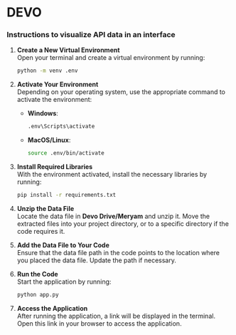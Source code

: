 # DEVO

### Instructions to visualize API data in an interface

1. **Create a New Virtual Environment**  
   Open your terminal and create a virtual environment by running:
   ```bash
   python -m venv .env
   ```

2. **Activate Your Environment**  
   Depending on your operating system, use the appropriate command to activate the environment:

   - **Windows**:
     ```bash
     .env\Scripts\activate
     ```
   - **MacOS/Linux**:
     ```bash
     source .env/bin/activate
     ```

3. **Install Required Libraries**  
   With the environment activated, install the necessary libraries by running:
   ```bash
   pip install -r requirements.txt
   ```

4. **Unzip the Data File**  
   Locate the data file in **Devo Drive/Meryam** and unzip it. Move the extracted files into your project directory, or to a specific directory if the code requires it.

5. **Add the Data File to Your Code**  
   Ensure that the data file path in the code points to the location where you placed the data file. Update the path if necessary.

6. **Run the Code**  
   Start the application by running:
   ```bash
   python app.py
   ```

7. **Access the Application**  
   After running the application, a link will be displayed in the terminal. Open this link in your browser to access the application.
